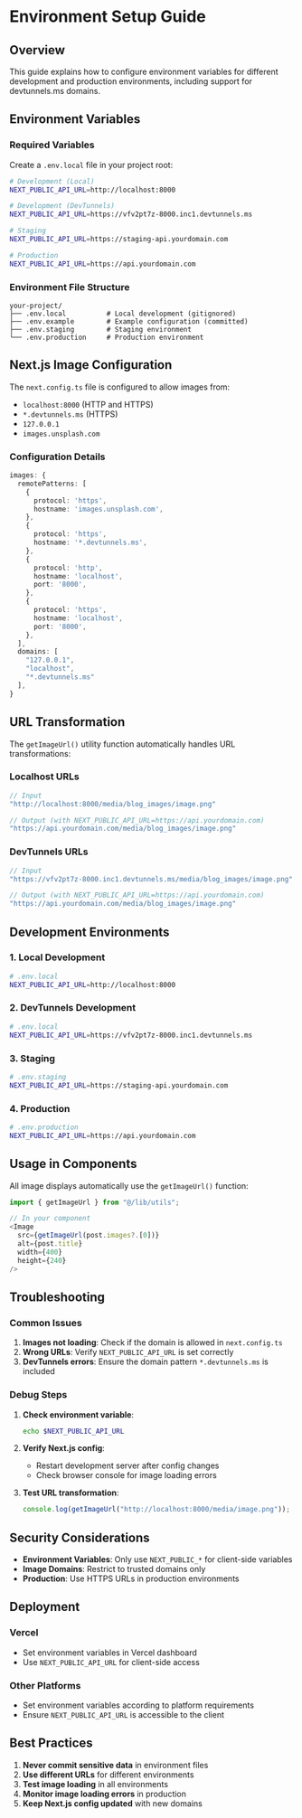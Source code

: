# Environment Setup Guide

## Overview

This guide explains how to configure environment variables for different development and production environments, including support for devtunnels.ms domains.

## Environment Variables

### Required Variables

Create a `.env.local` file in your project root:

```bash
# Development (Local)
NEXT_PUBLIC_API_URL=http://localhost:8000

# Development (DevTunnels)
NEXT_PUBLIC_API_URL=https://vfv2pt7z-8000.inc1.devtunnels.ms

# Staging
NEXT_PUBLIC_API_URL=https://staging-api.yourdomain.com

# Production
NEXT_PUBLIC_API_URL=https://api.yourdomain.com
```

### Environment File Structure

```
your-project/
├── .env.local          # Local development (gitignored)
├── .env.example        # Example configuration (committed)
├── .env.staging        # Staging environment
└── .env.production     # Production environment
```

## Next.js Image Configuration

The `next.config.ts` file is configured to allow images from:

- `localhost:8000` (HTTP and HTTPS)
- `*.devtunnels.ms` (HTTPS)
- `127.0.0.1`
- `images.unsplash.com`

### Configuration Details

```typescript
images: {
  remotePatterns: [
    {
      protocol: 'https',
      hostname: 'images.unsplash.com',
    },
    {
      protocol: 'https',
      hostname: '*.devtunnels.ms',
    },
    {
      protocol: 'http',
      hostname: 'localhost',
      port: '8000',
    },
    {
      protocol: 'https',
      hostname: 'localhost',
      port: '8000',
    },
  ],
  domains: [
    "127.0.0.1", 
    "localhost",
    "*.devtunnels.ms"
  ],
}
```

## URL Transformation

The `getImageUrl()` utility function automatically handles URL transformations:

### Localhost URLs
```typescript
// Input
"http://localhost:8000/media/blog_images/image.png"

// Output (with NEXT_PUBLIC_API_URL=https://api.yourdomain.com)
"https://api.yourdomain.com/media/blog_images/image.png"
```

### DevTunnels URLs
```typescript
// Input
"https://vfv2pt7z-8000.inc1.devtunnels.ms/media/blog_images/image.png"

// Output (with NEXT_PUBLIC_API_URL=https://api.yourdomain.com)
"https://api.yourdomain.com/media/blog_images/image.png"
```

## Development Environments

### 1. Local Development
```bash
# .env.local
NEXT_PUBLIC_API_URL=http://localhost:8000
```

### 2. DevTunnels Development
```bash
# .env.local
NEXT_PUBLIC_API_URL=https://vfv2pt7z-8000.inc1.devtunnels.ms
```

### 3. Staging
```bash
# .env.staging
NEXT_PUBLIC_API_URL=https://staging-api.yourdomain.com
```

### 4. Production
```bash
# .env.production
NEXT_PUBLIC_API_URL=https://api.yourdomain.com
```

## Usage in Components

All image displays automatically use the `getImageUrl()` function:

```typescript
import { getImageUrl } from "@/lib/utils";

// In your component
<Image
  src={getImageUrl(post.images?.[0])}
  alt={post.title}
  width={400}
  height={240}
/>
```

## Troubleshooting

### Common Issues

1. **Images not loading**: Check if the domain is allowed in `next.config.ts`
2. **Wrong URLs**: Verify `NEXT_PUBLIC_API_URL` is set correctly
3. **DevTunnels errors**: Ensure the domain pattern `*.devtunnels.ms` is included

### Debug Steps

1. **Check environment variable**:
   ```bash
   echo $NEXT_PUBLIC_API_URL
   ```

2. **Verify Next.js config**:
   - Restart development server after config changes
   - Check browser console for image loading errors

3. **Test URL transformation**:
   ```typescript
   console.log(getImageUrl("http://localhost:8000/media/image.png"));
   ```

## Security Considerations

- **Environment Variables**: Only use `NEXT_PUBLIC_*` for client-side variables
- **Image Domains**: Restrict to trusted domains only
- **Production**: Use HTTPS URLs in production environments

## Deployment

### Vercel
- Set environment variables in Vercel dashboard
- Use `NEXT_PUBLIC_API_URL` for client-side access

### Other Platforms
- Set environment variables according to platform requirements
- Ensure `NEXT_PUBLIC_API_URL` is accessible to the client

## Best Practices

1. **Never commit sensitive data** in environment files
2. **Use different URLs** for different environments
3. **Test image loading** in all environments
4. **Monitor image loading errors** in production
5. **Keep Next.js config updated** with new domains 